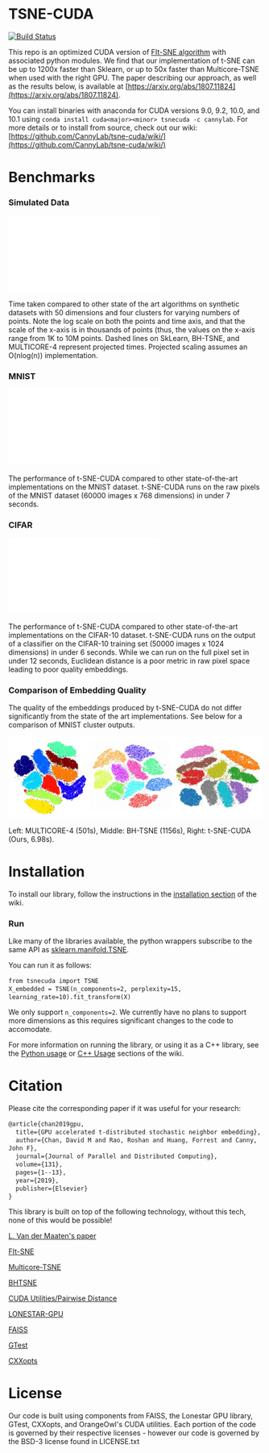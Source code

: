 # TSNE-CUDA
[![Build Status](https://travis-ci.org/CannyLab/tsne-cuda.svg?branch=docker-build)](https://travis-ci.org/CannyLab/tsne-cuda) 


This repo is an optimized CUDA version of [FIt-SNE algorithm](https://github.com/KlugerLab/FIt-SNE) with associated python modules. We find that our implementation of t-SNE can be up to 1200x faster than Sklearn, or up to 50x faster than Multicore-TSNE when used with the right GPU. The paper describing our approach, as well as the results below, is available at [https://arxiv.org/abs/1807.11824](https://arxiv.org/abs/1807.11824).

You can install binaries with anaconda for CUDA versions 9.0, 9.2, 10.0, and 10.1 using `conda install cuda<major><minor> tsnecuda -c cannylab`. For more details or to install from source, check out our wiki: [https://github.com/CannyLab/tsne-cuda/wiki/](https://github.com/CannyLab/tsne-cuda/wiki/)

# Benchmarks
### Simulated Data
![](docs/simulated_speedup.pdf)

Time taken compared to other state of the art algorithms on synthetic datasets with 50 dimensions and four clusters for varying numbers of points. Note the log scale on both the points and time axis, and that the scale of the x-axis is in thousands of points (thus, the values on the x-axis range from 1K to 10M points. Dashed lines on SkLearn, BH-TSNE, and MULTICORE-4 represent projected times. Projected scaling assumes an O(nlog(n)) implementation.

### MNIST
![](docs/mnist_speedup.pdf)

The performance of t-SNE-CUDA compared to other state-of-the-art implementations on the MNIST dataset. t-SNE-CUDA runs on the raw pixels of the MNIST dataset (60000 images x 768 dimensions) in under 7 seconds.

### CIFAR
![](docs/cifar_speedup.pdf)

The performance of t-SNE-CUDA compared to other state-of-the-art implementations on the CIFAR-10 dataset. t-SNE-CUDA runs on the output of a classifier on the CIFAR-10 training set (50000 images x 1024 dimensions) in under 6 seconds. While we can run on the full pixel set in under 12 seconds, Euclidean distance is a poor metric in raw pixel space leading to poor quality embeddings.

### Comparison of Embedding Quality
The quality of the embeddings produced by t-SNE-CUDA do not differ significantly from the state of the art implementations. See below for a comparison of MNIST cluster outputs.

![](docs/mnist_comparison.jpg)

Left: MULTICORE-4 (501s), Middle: BH-TSNE (1156s), Right: t-SNE-CUDA (Ours, 6.98s).

# Installation

To install our library, follow the instructions in the [installation section](https://github.com/CannyLab/tsne-cuda/wiki/Installation) of the wiki.

### Run

Like many of the libraries available, the python wrappers subscribe to the same API as [sklearn.manifold.TSNE](http://scikit-learn.org/stable/modules/generated/sklearn.manifold.TSNE.html).

You can run it as follows:

```
from tsnecuda import TSNE
X_embedded = TSNE(n_components=2, perplexity=15, learning_rate=10).fit_transform(X)
```

We only support `n_components=2`. We currently have no plans to support more dimensions as this requires significant changes to the code to accomodate.

For more information on running the library, or using it as a C++ library, see the [Python usage](https://github.com/CannyLab/tsne-cuda/wiki/Basic-Usage:-Python) or [C++ Usage](https://github.com/CannyLab/tsne-cuda/wiki/Basic-Usage:-Cxx) sections of the wiki.

# Citation

Please cite the corresponding paper if it was useful for your research:

```
@article{chan2019gpu,
  title={GPU accelerated t-distributed stochastic neighbor embedding},
  author={Chan, David M and Rao, Roshan and Huang, Forrest and Canny, John F},
  journal={Journal of Parallel and Distributed Computing},
  volume={131},
  pages={1--13},
  year={2019},
  publisher={Elsevier}
}
```

This library is built on top of the following technology, without this tech, none of this would be possible!

[L. Van der Maaten's paper](http://lvdmaaten.github.io/publications/papers/JMLR_2014.pdf)

[FIt-SNE](https://github.com/KlugerLab/FIt-SNE)

[Multicore-TSNE](https://github.com/DmitryUlyanov/Multicore-TSNE)

[BHTSNE](https://github.com/lvdmaaten/bhtsne/)

[CUDA Utilities/Pairwise Distance](https://github.com/OrangeOwlSolutions)

[LONESTAR-GPU](http://iss.ices.utexas.edu/?p=projects/galois/lonestargpu)

[FAISS](https://github.com/facebookresearch/faiss)

[GTest](https://github.com/google/googletest)

[CXXopts](https://github.com/jarro2783/cxxopts)


# License

Our code is built using components from FAISS, the Lonestar GPU library, GTest, CXXopts, and OrangeOwl's CUDA utilities. Each portion of the code is governed by their respective licenses - however our code is governed by the BSD-3 license found in LICENSE.txt
